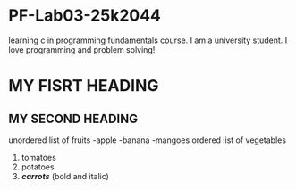 # PF-Lab03-25k2044
learning c in programming fundamentals course.
I am a university student.
I love programming and problem solving! 
# MY FISRT HEADING
## MY SECOND HEADING 
unordered list of fruits
-apple
-banana
-mangoes
ordered list of vegetables
1. tomatoes
2. potatoes
3. ***carrots*** (bold and italic)




